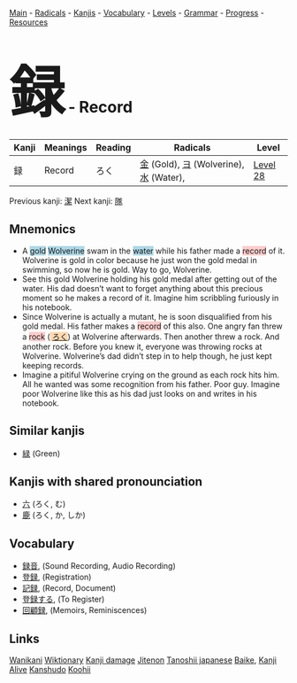<style> bigfont {font-size: 100px}</style>
[Main](../README.md) -
[Radicals](../radicals.md) -
[Kanjis](../kanjis.md) -
[Vocabulary](../vocabulary.md) -
[Levels](../levels.md) -
[Grammar](../grammar.md) - 
[Progress](../progress.md) -
[Resources](../resources.md)
# <bigfont> 録</bigfont> - Record 

| Kanji | Meanings | Reading | Radicals | Level |
| --- | --- | --- | --- | --- |
| 録 | Record | ろく | [金](../radicals/金.md) (Gold), [ヨ](../radicals/ヨ.md) (Wolverine), [水](../radicals/水.md) (Water),  | [Level 28](../levels/wk_level28.md) |

Previous kanji: [潔](潔.md) Next kanji: [隊](隊.md) 

## Mnemonics
 * A <span style="background-color:#ADD8E6"> gold</span> <span style="background-color:#ADD8E6"> Wolverine</span> swam in the <span style="background-color:#ADD8E6"> water</span> while his father made a <span style="background-color:#ffcccb"> record</span> of it. Wolverine is gold in color because he just won the gold medal in swimming, so now he is gold. Way to go, Wolverine.
* See this gold Wolverine holding his gold medal after getting out of the water. His dad doesn’t want to forget anything about this precious moment so he makes a record of it. Imagine him scribbling furiously in his notebook.
* Since Wolverine is actually a mutant, he is soon disqualified from his gold medal. His father makes a <span style="background-color:#ffcccb"> record</span> of this also. One angry fan threw a <span style="background-color:#ffcccb"> rock</span> (<span style="background-color:#fed8b1"> [ろく](https://jisho.org/search/ろく)</span>) at Wolverine afterwards. Then another threw a rock. And another rock. Before you knew it, everyone was throwing rocks at Wolverine. Wolverine’s dad didn’t step in to help though, he just kept keeping records.
* Imagine a pitiful Wolverine crying on the ground as each rock hits him. All he wanted was some recognition from his father. Poor guy. Imagine poor Wolverine like this as his dad just looks on and writes in his notebook.


## Similar kanjis
 * [緑](緑.md) (Green)



## Kanjis with shared pronounciation
 * [六](六.md) (ろく, む)
* [鹿](鹿.md) (ろく, か, しか)



## Vocabulary
 * [録音](../vocabulary/録.md), (Sound Recording, Audio Recording)
* [登録](../vocabulary/録.md), (Registration)
* [記録](../vocabulary/録.md), (Record, Document)
* [登録する](../vocabulary/録.md), (To Register)
* [回顧録](../vocabulary/録.md), (Memoirs, Reminiscences)




## Links 


[Wanikani](https://www.wanikani.com/kanji/録)
[Wiktionary](https://en.wiktionary.org/wiki/録)
[Kanji damage](http://www.kanjidamage.com/kanji/search?utf8=✓&q=録)
[Jitenon](https://jitenon.com/kanji/録)
[Tanoshii japanese](https://www.tanoshiijapanese.com/dictionary/kanji.cfm?k=録)
[Baike](https://baike.baidu.com/item/録),
[Kanji Alive](https://app.kanjialive.com/録)
[Kanshudo](https://www.kanshudo.com/searchmn?q=録)
[Koohii](https://kanji.koohii.com/study/kanji/録)
